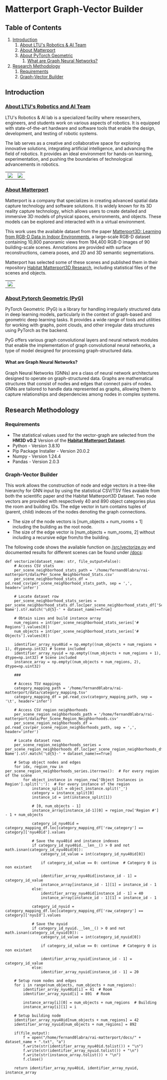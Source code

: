 # Matterport Graph-Vector Builder

## Table of Contents
1. [Introduction](#introduction)
    1. [About LTU's Robotics & AI Team](#about-ltus-robotics-and-ai-team)
    2. [About Matterport](#about-matterport)
    3. [About PyTorch Geometric](#about-pytorch-geometric)
        1. [What are Graph Neural Networks?](#what-are-graph-neural-networks)
2. [Research Methodology](#research-methodology)
    1. [Requirements](#requirements)
    2. [Graph-Vector Builder](#graph-vector-builder)

## Introduction

### [About LTU's Robotics and AI Team](https://www.ltu.se/research/subjects/RoboticsAI?l=en)

LTU's Robotics & AI lab is a specialized facility where researchers, engineers, and students work on various aspects of robotics. It is equipped with state-of-the-art hardware and software tools that enable the design, development, and testing of robotic systems. 

The lab serves as a creative and collaborative space for exploring innovative solutions, integrating artificial intelligence, and advancing the field of robotics. It provides an ideal environment for hands-on learning, experimentation, and pushing the boundaries of technological advancements in robotics.

<table>
<tr>
<td><img src="docs/imgs/robotics-lab-1.jpg"/></td>
<td><img src="docs/imgs/robotics-lab-2.jpg"/></td>
</tr>
</table>

### [About Matterport](https://matterport.com/)

Matterport is a company that specializes in creating advanced spatial data capture technology and software solutions. It is widely known for its 3D reality capture technology, which allows users to create detailed and immersive 3D models of physical spaces, environments, and objects. These models can be explored and interacted with in a virtual environment.

This work uses the available dataset from the paper [Matterport3D: Learning from RGB-D Data in Indoor Environments](https://niessner.github.io/Matterport/), a large-scale RGB-D dataset containing 10,800 panoramic views from 194,400 RGB-D images of 90 building-scale scenes. Annotations are provided with surface reconstructions, camera poses, and 2D and 3D semantic segmentations.

Matterport has selected some of these scenes and published them in their repository [Habitat Matterport3D Research](https://github.com/matterport/habitat-matterport-3dresearch), including statistical files of the scenes and objects.

<table>
<tr>
<td><img src="docs/imgs/matterport.png"/></td>
</tr>
</table>

### [About Pytorch Geometric (PyG)](https://pytorch-geometric.readthedocs.io/)

PyTorch Geometric (PyG) is a library for handling irregularly structured data in deep learning models, particularly in the context of graph-based and geometric deep learning tasks. It provides a wide range of tools and utilities for working with graphs, point clouds, and other irregular data structures using PyTorch as the backend.

PyG offers various graph convolutional layers and neural network modules that enable the implementation of graph convolutional neural networks, a type of model designed for processing graph-structured data.

#### What are Graph Neural Networks?

Graph Neural Networks (GNNs) are a class of neural network architectures designed to operate on graph-structured data. Graphs are mathematical structures that consist of nodes and edges that connect pairs of nodes. GNNs are tailored to handle data represented as graphs, allowing them to capture relationships and dependencies among nodes in complex systems.

## Research Methodology

### Requirements

* The statistical values used for the vector-graph are selected from the **HM3D v0.2** Version of the [**Habitat Matterport Dataset**](https://github.com/matterport/habitat-matterport-3dresearch).
* Python - Version 3.8.10
* Pip Package Installer - Version 20.0.2
* Numpy - Version 1.24.4
* Pandas - Version 2.0.3

### Graph-Vector Builder

This work allows the construction of node and edge vectors in a tree-like hierarchy for GNN input by using the statistical CSV/TSV files avaiable from both the scientific paper and the Habitat Matterport3D Dataset. Two node vectors are provided with respectively 40 and 890 object categories plus the room and building IDs. The edge vector in turn contains tuples of (parent, child) indeces of the nodes denoting the graph connections.

* The size of the node vectors is [num_objects + num_rooms + 1] including the building as the root node.
* The size of the edge vector is [num_objects + num_rooms, 2] without including a recursive edge from/to the building.

The following code shows the available function on [/src/vectorize.py](/rai-matterport/src/vectorize.py) and documented results for different scenes can be found under [/docs](/rai-matterport/docs):

```
def vectorize(dataset_name: str, file_output=False):
    # Access CSV stats
    per_scene_neighborhood_stats_path = '/home/fernand0labra/rai-matterport/data/Per_Scene_Neighborhood_Stats.csv'
    per_scene_neighborhood_stats_df = pd.read_csv(per_scene_neighborhood_stats_path, sep = ',', header='infer')

    # Locate dataset row
    per_scene_neighborhood_stats_series = per_scene_neighborhood_stats_df.loc[per_scene_neighborhood_stats_df['Scene Name'].str.match('\d{5}-' + dataset_name)==True]

    # Obtain sizes and build instance array
    num_regions = int(per_scene_neighborhood_stats_series['# Regions'].values[0])
    num_objects = int(per_scene_neighborhood_stats_series['# Objects'].values[0])

    identifier_array_nyu40id = np.empty((num_objects + num_regions + 1), dtype=np.int32) # Scene included
    identifier_array_nyuid = np.empty((num_objects + num_regions + 1), dtype=np.int32) # Scene included
    instance_array = np.empty((num_objects + num_regions, 2), dtype=np.uint32)

    ###

    # Access TSV mappings
    category_mapping_path = '/home/fernand0labra/rai-matterport/data/category_mapping.tsv'
    category_mapping_df = pd.read_csv(category_mapping_path, sep = '\t', header='infer')

    # Access CSV region neighborhoods
    per_scene_region_neighborhoods_path = '/home/fernand0labra/rai-matterport/data/Per_Scene_Region_Neighborhoods.csv'
    per_scene_region_neighborhoods_df = pd.read_csv(per_scene_region_neighborhoods_path, sep = ',', header='infer')

    # Locate dataset rows
    per_scene_region_neighborhoods_series = per_scene_region_neighborhoods_df.loc[per_scene_region_neighborhoods_df['Scene Name'].str.match('\d{5}-' + dataset_name)==True]

    # Setup object nodes and edges
    for idx, region_row in per_scene_region_neighborhoods_series.iterrows():  # For every region of the scene
        for object_instance in region_row['Object Instances in Region'].split(':'):  # For every instance of the region
            instance_split = object_instance.split('_')
            category = instance_split[0]
            instance_id = int(instance_split[1])

            # [0, num_objects - 1]
            instance_array[instance_id-1][0] = region_row['Region #'] - 1 + num_objects

            category_id_nyu40id = category_mapping_df.loc[category_mapping_df['raw_category'] == category]['nyu40id'].values

            # Save the nyu40id and instance indexes
            if category_id_nyu40id.__len__() > 0 and not math.isnan(category_id_nyu40id[0]):
                category_id_value = int(category_id_nyu40id[0])
                
                if category_id_value == 0: continue  # Category 0 is non existant

                identifier_array_nyu40id[instance_id - 1] = category_id_value
                instance_array[instance_id - 1][1] = instance_id - 1
            else:
                identifier_array_nyu40id[instance_id - 1] = 40
                instance_array[instance_id - 1][1] = instance_id - 1

            category_id_nyuid = category_mapping_df.loc[category_mapping_df['raw_category'] == category]['nyuId'].values

            # Save the nyuid 
            if category_id_nyuid.__len__() > 0 and not math.isnan(category_id_nyuid[0]):
                category_id_value = int(category_id_nyuid[0])
                
                if category_id_value == 0: continue  # Category 0 is non existant

                identifier_array_nyuid[instance_id - 1] = category_id_value
            else:
                identifier_array_nyuid[instance_id - 1] = 20

    # Setup room nodes and edges
    for i in range(num_objects, num_objects + num_regions):
        identifier_array_nyu40id[i] = 41  # Room 
        identifier_array_nyuid[i] = 891  # Room 

        instance_array[i][0] = num_objects + num_regions  # Building
        instance_array[i][1] = i

    # Setup building node
    identifier_array_nyu40id[num_objects + num_regions] = 42
    identifier_array_nyuid[num_objects + num_regions] = 892

    if(file_output):
        f = open("/home/fernand0labra/rai-matterport/docs/" + dataset_name + ".txt", "a")
        f.write(str(identifier_array_nyu40id.tolist()) + "\n")
        f.write(str(identifier_array_nyuid.tolist()) + "\n")
        f.write(str(instance_array.tolist()) + "\n")
        f.close()

    return identifier_array_nyu40id, identifier_array_nyuid, instance_array
```